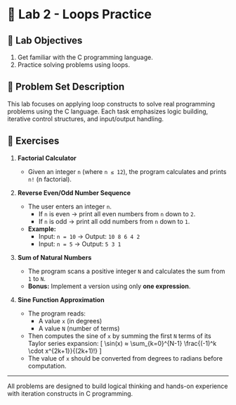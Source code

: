 # 🔁 Lab 2 - Loops Practice

## 🎯 Lab Objectives

1. Get familiar with the C programming language.
2. Practice solving problems using loops.

## 🧩 Problem Set Description

This lab focuses on applying loop constructs to solve real programming problems using the C language. Each task emphasizes logic building, iterative control structures, and input/output handling.

## 📌 Exercises

1. **Factorial Calculator**  
   - Given an integer `n` (where `n ≤ 12`), the program calculates and prints `n!` (n factorial).

2. **Reverse Even/Odd Number Sequence**  
   - The user enters an integer `n`.
     - If `n` is even → print all even numbers from `n` down to `2`.
     - If `n` is odd → print all odd numbers from `n` down to `1`.  
   - **Example:**
     - Input: `n = 10` → Output: `10 8 6 4 2`
     - Input: `n = 5` → Output: `5 3 1`

3. **Sum of Natural Numbers**  
   - The program scans a positive integer `N` and calculates the sum from `1` to `N`.  
   - **Bonus:** Implement a version using only **one expression**.

4. **Sine Function Approximation**  
   - The program reads:
     - A value `x` (in degrees)
     - A value `N` (number of terms)
   - Then computes the sine of `x` by summing the first `N` terms of its Taylor series expansion:
     \[
     \sin(x) ≈ \sum_{k=0}^{N-1} \frac{(-1)^k \cdot x^{2k+1}}{(2k+1)!}
     \]
   - The value of `x` should be converted from degrees to radians before computation.

---

All problems are designed to build logical thinking and hands-on experience with iteration constructs in C programming.
